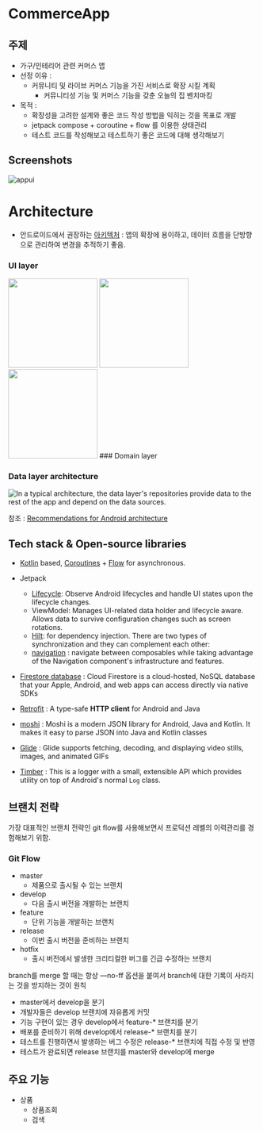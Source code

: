 # CommerceApp

## 주제
- 가구/인테리어 관련 커머스 앱
- 선정 이유 :
    - 커뮤니티 및 라이브 커머스 기능을 가진 서비스로 확장 시킬 계획
        - 커뮤니티성 기능 및 커머스 기능을 갖춘 오늘의 집 벤치마킹
- 목적 :
     - 확장성을 고려한 설계와 좋은 코드 작성 방법을 익히는 것을 목표로 개발
     - jetpack compose + coroutine + flow 를 이용한 상태관리
     - 테스트 코드를 작성해보고 테스트하기 좋은 코드에 대해 생각해보기

## Screenshots

![appui](https://github.com/hyun132/Algorithm-With-Kotlin/assets/46836642/d8922268-bf42-43d1-b8c2-e5ff127e2727)


# Architecture
- 안드로이드에서 권장하는 [아키텍처](https://developer.android.com/topic/architecture/intro?_gl=1*hmaj30*_up*MQ..*_ga*MTY2OTE5MDI1Ny4xNzA4MjgzNDEy*_ga_6HH9YJMN9M*MTcwODI4MzQxMi4xLjAuMTcwODI4NDgzMy4wLjAuMA..) :  앱의 확장에 용이하고, 데이터 흐름을 단방향으로 관리하여 변경을 추적하기 좋음.
### UI layer
<img src="https://github.com/hyun132/Algorithm-With-Kotlin/assets/46836642/b2f58b23-0953-4ab0-a88f-7c6be1d852aa" width="180"/>
<img src="https://github.com/hyun132/Algorithm-With-Kotlin/assets/46836642/82d3ceff-09a7-45e2-b750-890ccd244f85" width="180"/>
<img src="https://github.com/hyun132/Algorithm-With-Kotlin/assets/46836642/0b34efdc-b2e9-4f60-8d40-29a3d2c9250e" width="180"/>
### Domain layer

### Data layer architecture
![In a typical architecture, the data layer's repositories provide data
to the rest of the app and depend on the data sources.](https://developer.android.com/static/topic/libraries/architecture/images/mad-arch-data-overview.png)

참조 : [Recommendations for Android architecture](https://developer.android.com/topic/architecture/recommendations?_gl=1*gej0qv*_up*MQ..*_ga*MTQzMzQ2OTY5Ni4xNzA4Mjc5NjU4*_ga_6HH9YJMN9M*MTcwODI3OTY1OC4xLjAuMTcwODI3OTY1OC4wLjAuMA..)

## Tech stack & Open-source libraries

-   [Kotlin](https://kotlinlang.org/)  based,  [Coroutines](https://github.com/Kotlin/kotlinx.coroutines)  +  [Flow](https://kotlin.github.io/kotlinx.coroutines/kotlinx-coroutines-core/kotlinx.coroutines.flow/)  for asynchronous.
- Jetpack
    - [Lifecycle](https://developer.android.com/jetpack/compose/lifecycle?_gl=1*8r5y71*_up*MQ..*_ga*MTIzODQ0Mzc1NC4xNzA4MjgzMjUw*_ga_6HH9YJMN9M*MTcwODI4MzI0OS4xLjAuMTcwODI4MzI0OS4wLjAuMA..): Observe Android lifecycles and handle UI states upon the lifecycle changes.
    -   ViewModel: Manages UI-related data holder and lifecycle aware. Allows data to survive configuration changes such as screen rotations.
    -   [Hilt](https://dagger.dev/hilt/): for dependency injection.
        There are two types of synchronization and they can complement each other:
    - [navigation](https://developer.android.com/jetpack/compose/navigation) : navigate between composables while taking advantage of the Navigation component's infrastructure and features.

- [Firestore database](https://firebase.google.com/docs/firestore?hl=ko) : Cloud Firestore is a cloud-hosted, NoSQL database that your Apple, Android, and web apps can access directly via native SDKs
- [Retrofit](https://square.github.io/retrofit/ ) :  A type-safe  **HTTP client**  for Android and Java
- [moshi](https://github.com/square/moshi) : Moshi is a modern JSON library for Android, Java and Kotlin. It makes it easy to parse JSON into Java and Kotlin classes
- [Glide](https://github.com/bumptech/glide) : Glide supports fetching, decoding, and displaying video stills, images, and animated GIFs
- [Timber](https://github.com/JakeWharton/timber) : This is a logger with a small, extensible API which provides utility on top of Android's normal `Log` class.

## 브랜치 전략
가장 대표적인 브랜치 전략인 git flow를 사용해보면서 프로덕션 레벨의 이력관리를 경험해보기 위함.
### Git Flow
-   master
    -   제품으로 출시될 수 있는 브랜치
-   develop
    -   다음 출시 버전을 개발하는 브랜치
-   feature
    -   단위 기능을 개발하는 브랜치
-   release
    -   이번 출시 버전을 준비하는 브랜치 
-   hotfix  
    -   출시 버전에서 발생한 크리티컬한 버그를 긴급 수정하는 브랜치

branch를 merge 할 때는 항상 —no-ff 옵션을 붙여서 branch에 대한 기록이 사라지는 것을 방지하는 것이 원칙

-   master에서 develop을 분기
-   개발자들은 develop 브랜치에 자유롭게 커밋
-   기능 구현이 있는 경우 develop에서 feature-* 브랜치를 분기
-   배포를 준비하기 위해 develop에서 release-* 브랜치를 분기
-   테스트를 진행하면서 발생하는 버그 수정은 release-* 브랜치에 직접 수정 및 반영
-   테스트가 완료되면 release 브랜치를 master와 develop에 merge

## 주요 기능
- 상품
    - 상품조회
    - 검색
